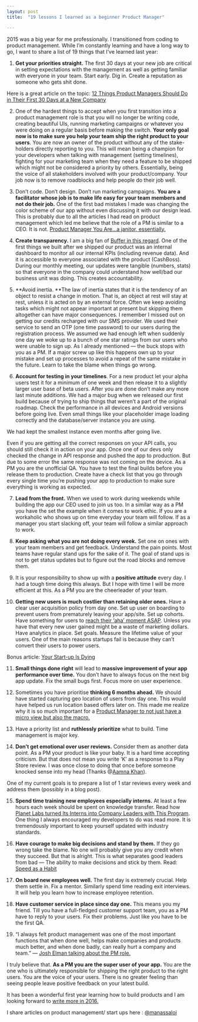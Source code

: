 ```yaml
---
layout: post
title:  "19 lessons I learned as a beginner Product Manager"

---
```



2015 was a big year for me professionally. I transitioned from coding to product management. While I’m constantly learning and have a long way to go, I want to share a list of 19 things that I’ve learned last year:

1) **Get your priorities straight.** The first 30 days at your new job are critical in setting expectations with the management as well as getting familiar with everyone in your team. Start early. Dig in. Create a reputation as someone who gets shit done.

Here is a great article on the topic: [12 Things Product Managers Should Do in Their First 30 Days at a New Company](https://library.gv.com/12-things-product-managers-should-do-in-their-first-30-days-at-a-new-company-326f1a4ae53b#.eusht72gj)

2) One of the hardest things to accept when you first transition into a product management role is that you will no longer be writing code, creating beautiful UIs, running marketing campaigns or whatever you were doing on a regular basis before making the switch. **Your only goal now is to make sure you help your team ship the right product to your users**. You are now an owner of the product without any of the stake- holders directly reporting to you. This will mean being a champion for your developers when talking with management (setting timelines), fighting for your marketing team when they need a feature to be shipped which might not be considered a priority by others. Essentially, being the voice of all stakeholders involved with your product/company. Your job now is to remove roadblocks and help people do their job well.

3) Don’t code. Don’t design. Don’t run marketing campaigns. **You are a facilitator whose job is to make life easy for your team members and not do their job.** One of the first bad mistakes I made was changing the color scheme of our app without even discussing it with our design lead. This is probably due to all the articles I had read on product management which led me believe that the role of a PM is similar to a CEO. It is not. [Product Manager You Are…a janitor, essentially.](https://medium.com/@matbalez/product-manager-you-are-664d83ee702e#.65t0wa9qk)

4) **Create transparency.** I am a big fan of [Buffer in this regard](https://zapier.com/blog/buffer-transparency/). One of the first things we built after we shipped our product was an internal dashboard to monitor all our internal KPIs (including revenue data). And it is accessible to everyone associated with the product (CashBoss). During our monthly meeting, our updates were tangible (numbers, stats) so that everyone in the company could understand how well/bad our business unit was doing. This creates accountability.

5) **Avoid inertia. **The law of inertia states that it is the tendency of an object to resist a change in motion. That is, an object at rest will stay at rest, unless it is acted on by an external force. Often we keep avoiding tasks which might not appear important at present but skipping them altogether can have major consequences. I remember I missed out on getting our credits recharged with our SMS provider. We used their service to send an OTP (one time password) to our users during the registration process. We assumed we had enough left when suddenly one day we woke up to a bunch of one star ratings from our users who were unable to sign up. As I already mentioned — the buck stops with you as a PM. If a major screw up like this happens own up to your mistake and set up processes to avoid a repeat of the same mistake in the future. Learn to take the blame when things go wrong.

6) **Account for testing in your timelines**. For a new product let your alpha users test it for a minimum of one week and then release it to a slightly larger user base of beta users. After you are done don’t make any more last minute additions. We had a major bug when we released our first build because of trying to ship things that weren’t a part of the original roadmap. Check the performance in all devices and Android versions before going live. Even small things like your placeholder image loading correctly and the database/server instance you are using.

We had kept the smallest instance even months after going live.

Even if you are getting all the correct responses on your API calls, you should still check it in action on your app. Once one of our devs only checked the change in API response and pushed the app to production. But due to some error the same response was not coming on the device. As a PM you are the unofficial QA. You have to test the final builds before you release them to production. Create have a check list that you go through every single time you’re pushing your app to production to make sure everything is working as expected.

7) **Lead from the front.** When we used to work during weekends while building the app our CEO used to join us too. In a similar way as a PM you have the set the example when it comes to work ethic. If you are a workaholic who shows up on time everyday your team will follow. If as a manager you start slacking off, your team will follow a similar approach to work.

8) **Keep asking what you are not doing every week.** Set one on ones with your team members and get feedback. Understand the pain points. Most teams have regular stand ups for the sake of it. The goal of stand ups is not to get status updates but to figure out the road blocks and remove them.

9) It is your responsibility to show up with a **positive attitude** every day. I had a tough time doing this always. But I hope with time I will be more efficient at this. As a PM you are the cheerleader of your team.

10) **Getting new users is much costlier than retaining older ones.** Have a clear user acquisition policy from day one. Set up user on boarding to prevent users from prematurely leaving your app/site. Set up cohorts. Have something for users to [reach their ‘aha’ moment ASAP](https://blog.modeanalytics.com/facebook-aha-moment-simpler-than-you-think/). Unless you have that every new user gained might be a waste of marketing dollars. Have analytics in place. Set goals. Measure the lifetime value of your users. One of the main reasons startups fail is because they can’t convert their users to power users.

Bonus article: [Your Start-up Is Dying](http://www.foundingfuel.com/article/your-startup-is-dying/)

11) **Small things done right** will lead to **massive improvement of your app performance over time.** You don’t have to always focus on the next big app update. Fix the small bugs first. Focus more on user experience.

12) Sometimes you have prioritise **thinking 6 months ahead.** We should have started capturing geo location of users from day one. This would have helped us run location based offers later on. This made me realize why it is so much important for a [Product Manager to not just have a micro view but also the macro.](https://medium.com/the-year-of-the-looking-glass/the-two-ways-of-building-ddc1587cb3f6#.i7pi7q5k0)

13) Have a priority list and **ruthlessly prioritize** what to build. Time management is major key.

14) **Don’t get emotional over user reviews.** Consider them as another data point. As a PM your product is like your baby. It is a hard time accepting criticism. But that does not mean you write ‘K’ as a response to a Play Store review. I was once close to doing that once before someone knocked sense into my head (Thanks @[Aamna Khan](https://www.linkedin.com/in/aamna92)).

One of my current goals is to prepare a list of 1 star reviews every week and address them (possibly in a blog post).

15) **Spend time training new employees especially interns.** At least a few hours each week should be spent on knowledge transfer. Read how [Planet Labs turned Its Interns into Company Leaders with This Program](http://firstround.com/review/planet-labs-turned-its-interns-into-company-leaders-with-this-program/). One thing I always encouraged my developers to do was read more. It is tremendously important to keep yourself updated with industry standards.

16) **Have courage to make big decisions and stand by them.** If they go wrong take the blame. No one will probably give you any credit when they succeed. But that is alright. This is what separates good leaders from bad — The ability to make decisions and stick by them. Read: [Speed as a Habit](http://firstround.com/review/speed-as-a-habit/)

17) **On board new employees well.** The first day is extremely crucial. Help them settle in. Fix a mentor. Similarly spend time reading exit interviews. It will help you learn how to increase employee retention.

18) **Have customer service in place since day one.** This means you my friend. Till you have a full-fledged customer support team, you as a PM have to reply to your users. Fix their problems. Just like you have to be the first QA.

19) “I always felt product management was one of the most important functions that when done well, helps make companies and products much better, and when done badly, can really hurt a company and team.” — [Josh Elman talking about the PM role.](https://medium.com/greylock-perspectives/let-s-talk-about-product-management-d7bc5606e0c4#.5vjhqqjtl)

I truly believe that. **As a PM you are the super user of your app.** You are the one who is ultimately responsible for shipping the right product to the right users. You are the voice of your users. There is no greater feeling than seeing people leave positive feedback on your latest build.

It has been a wonderful first year learning how to build products and I am looking forward to [write more in 2016.](https://medium.com/the-year-of-the-looking-glass/write-in-2016-938f569b535e#.sntzhtsv0)

I share articles on product management/ start ups here : [@manassaloi](https://twitter.com/manas_saloi)
